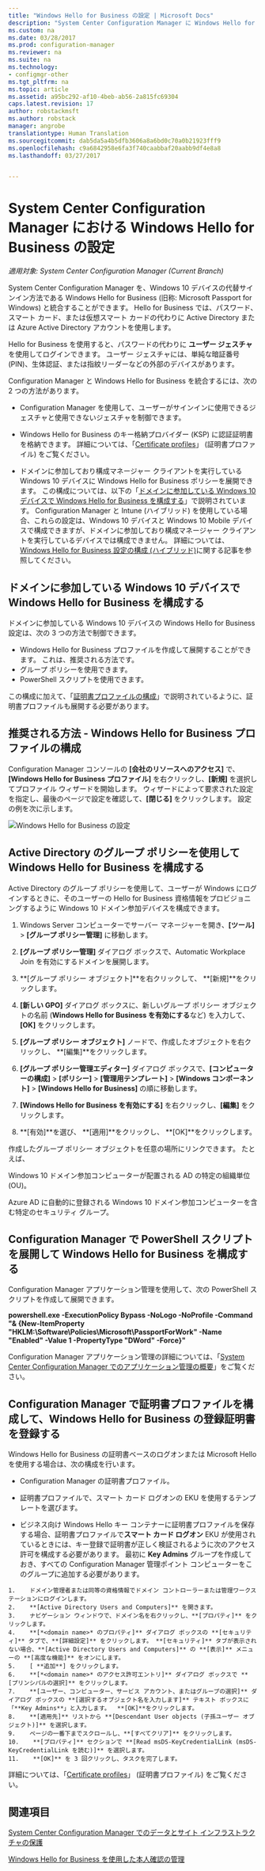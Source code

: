 ```yaml
---
title: "Windows Hello for Business の設定 | Microsoft Docs"
description: "System Center Configuration Manager に Windows Hello for Business を統合する方法について説明します。"
ms.custom: na
ms.date: 03/28/2017
ms.prod: configuration-manager
ms.reviewer: na
ms.suite: na
ms.technology:
- configmgr-other
ms.tgt_pltfrm: na
ms.topic: article
ms.assetid: a95bc292-af10-4beb-ab56-2a815fc69304
caps.latest.revision: 17
author: robstackmsft
ms.author: robstack
manager: angrobe
translationtype: Human Translation
ms.sourcegitcommit: dab5da5a4b5dfb3606a8a6bd0c70a0b21923fff9
ms.openlocfilehash: c9a6842958e6fa3f740caabbaf20aabb9df4e8a8
ms.lasthandoff: 03/27/2017


---
```

# <a name="windows-hello-for-business-settings-in-system-center-configuration-manager"></a>System Center Configuration Manager における Windows Hello for Business の設定

*適用対象: System Center Configuration Manager (Current Branch)*

System Center Configuration Manager を、Windows 10 デバイスの代替サインイン方法である Windows Hello for Business (旧称: Microsoft Passport for Windows) と統合することができます。 Hello for Business では、パスワード、スマート カード、または仮想スマート カードの代わりに Active Directory または Azure Active Directory アカウントを使用します。  

Hello for Business を使用すると、パスワードの代わりに **ユーザー ジェスチャ** を使用してログインできます。 ユーザー ジェスチャには、単純な暗証番号 (PIN)、生体認証、または指紋リーダーなどの外部のデバイスがあります。  

 Configuration Manager と Windows Hello for Business を統合するには、次の 2 つの方法があります。  

-   Configuration Manager を使用して、ユーザーがサインインに使用できるジェスチャと使用できないジェスチャを制御できます。  

-   Windows Hello for Business のキー格納プロバイダー (KSP) に認証証明書を格納できます。 詳細については、「[Certificate profiles](introduction-to-certificate-profiles.md)」 (証明書プロファイル) をご覧ください。  

- ドメインに参加しており構成マネージャー クライアントを実行している Windows 10 デバイスに Windows Hello for Business ポリシーを展開できます。 この構成については、以下の「[ドメインに参加している Windows 10 デバイスで Windows Hello for Business を構成する](#configure-windows-hello-for-business-on-domain-joined-windows-10-devices)」で説明されています。 Configuration Manager と Intune (ハイブリッド) を使用している場合、これらの設定は、Windows 10 デバイスと Windows 10 Mobile デバイスで構成できますが、ドメインに参加しており構成マネージャー クライアントを実行しているデバイスでは構成できません。 詳細については、[Windows Hello for Business 設定の構成 (ハイブリッド)](../../mdm/deploy-use/windows-hello-for-business-settings.md)に関する記事を参照してください。

## <a name="configure-windows-hello-for-business-on-domain-joined-windows-10-devices"></a>ドメインに参加している Windows 10 デバイスで Windows Hello for Business を構成する
ドメインに参加している Windows 10 デバイスの Windows Hello for Business 設定は、次の 3 つの方法で制御できます。

- Windows Hello for Business プロファイルを作成して展開することができます。 これは、推奨される方法です。
- グループ ポリシーを使用できます。  
- PowerShell スクリプトを使用できます。

この構成に加えて、「[証明書プロファイルの構成](#configure-a-certificate-profile)」で説明されているように、証明書プロファイルも展開する必要があります。

## <a name="recommended-approach----configure-a-windows-hello-for-business-profile"></a>推奨される方法 - Windows Hello for Business プロファイルの構成  

Configuration Manager コンソールの **[会社のリソースへのアクセス]** で、**[Windows Hello for Business プロファイル]** を右クリックし、**[新規]** を選択してプロファイル ウィザードを開始します。 ウィザードによって要求された設定を指定し、最後のページで設定を確認して、**[閉じる]** をクリックします。 設定の例を次に示します。  

![Windows Hello for Business の設定](../media/Hello-for-Business-settings.png)

## <a name="configure-windows-hello-for-business-with-group-policy-in-active-directory"></a>Active Directory のグループ ポリシーを使用して Windows Hello for Business を構成する  

Active Directory のグループ ポリシーを使用して、ユーザーが Windows にログインするときに、そのユーザーの Hello for Business 資格情報をプロビジョニングするように Windows 10 ドメイン参加デバイスを構成できます。

1.  Windows Server コンピューターでサーバー マネージャーを開き、**[ツール]** > **[グループ ポリシー管理]** に移動します。    

2.  **[グループ ポリシー管理]** ダイアログ ボックスで、Automatic Workplace Join を有効にするドメインを展開します。    

3.  **[グループ ポリシー オブジェクト]**を右クリックして、 **[新規]**をクリックします。  

4.  **[新しい GPO]** ダイアログ ボックスに、新しいグループ ポリシー オブジェクトの名前 (**Windows Hello for Business を有効にする**など) を入力して、**[OK]** をクリックします。  

5.  **[グループ ポリシー オブジェクト]** ノードで、作成したオブジェクトを右クリックし、 **[編集]**をクリックします。  

6.  **[グループ ポリシー管理エディター]** ダイアログ ボックスで、**[コンピューターの構成]** > **[ポリシー]** > **[管理用テンプレート]** > **[Windows コンポーネント]** > **[Windows Hello for Business]** の順に移動します。  

7.  **[Windows Hello for Business を有効にする]** を右クリックし、**[編集]** をクリックします。   

8.  **[有効]**を選び、 **[適用]**をクリックし、 **[OK]**をクリックします。

作成したグループ ポリシー オブジェクトを任意の場所にリンクできます。 たとえば、    

   Windows 10 ドメイン参加コンピューターが配置される AD の特定の組織単位 (OU)。    

   Azure AD に自動的に登録される Windows 10 ドメイン参加コンピューターを含む特定のセキュリティ グループ。    

## <a name="configure-windows-hello-for-business-by-deploying-a-powershell-script-with-configuration-manager"></a>Configuration Manager で PowerShell スクリプトを展開して Windows Hello for Business を構成する    
Configuration Manager アプリケーション管理を使用して、次の PowerShell スクリプトを作成して展開できます。    

**powershell.exe -ExecutionPolicy Bypass -NoLogo -NoProfile -Command "& {New-ItemProperty "HKLM:\Software\Policies\Microsoft\PassportForWork" -Name "Enabled" -Value 1 -PropertyType "DWord" -Force}"** 

Configuration Manager アプリケーション管理の詳細については、「[System Center Configuration Manager でのアプリケーション管理の概要](/sccm/apps/understand/introduction-to-application-management)」をご覧ください。  

## <a name="configure-a-certificate-profile-to-enroll-the-windows-hello-for-business-enrollment-certificate-in-configuration-manager"></a>Configuration Manager で証明書プロファイルを構成して、Windows Hello for Business の登録証明書を登録する  
 Windows Hello for Business の証明書ベースのログオンまたは Microsoft Hello を使用する場合は、次の構成を行います。  

-   Configuration Manager の証明書プロファイル。  

-   証明書プロファイルで、スマート カード ログオンの EKU を使用するテンプレートを選びます。  

-    ビジネス向け Windows Hello キー コンテナーに証明書プロファイルを保存する場合、証明書プロファイルで**スマート カード ログオン** EKU が使用されているときには、キー登録で証明書が正しく検証されるように次のアクセス許可を構成する必要があります。
最初に **Key Admins** グループを作成しておき、すべての Configuration Manager 管理ポイント コンピューターをこのグループに追加する必要があります。

    1.    ドメイン管理者または同等の資格情報でドメイン コントローラーまたは管理ワークステーションにログインします。
    2.    **[Active Directory Users and Computers]** を開きます。
    3.    ナビゲーション ウィンドウで、ドメイン名を右クリックし、**[プロパティ]** をクリックします。
    4.    **[*<domain name>* のプロパティ]** ダイアログ ボックスの **[セキュリティ]** タブで、**[詳細設定]** をクリックします。 **[セキュリティ]** タブが表示されない場合、**[Active Directory Users and Computers]** の **[表示]** メニューの **[高度な機能]** をオンにします。
    5.    [ **追加**] をクリックします。
    6.    **[*<domain name>* のアクセス許可エントリ]** ダイアログ ボックスで **[プリンシパルの選択]** をクリックします。
    7.    **[ユーザー、コンピューター、サービス アカウント、またはグループの選択]** ダイアログ ボックスの **[選択するオブジェクト名を入力します]** テキスト ボックスに「**Key Admins**」と入力します。  **[OK]**をクリックします。
    8.    **[適用先]** リストから **[Descendant User objects (子孫ユーザー オブジェクト)]** を選択します。
    9.    ページの一番下までスクロールし、**[すべてクリア]** をクリックします。
    10.    **[プロパティ]** セクションで **[Read msDS-KeyCredentialLink (msDS-KeyCredentialLink を読む)]** を選択します。
    11.    **[OK]** を 3 回クリックし、タスクを完了します。


 詳細については、「[Certificate profiles](introduction-to-certificate-profiles.md)」 (証明書プロファイル) をご覧ください。  

## <a name="see-also"></a>関連項目  
 [System Center Configuration Manager でのデータとサイト インフラストラクチャの保護](../../protect/understand/protect-data-and-site-infrastructure.md)

 [Windows Hello for Business を使用した本人確認の管理](https://technet.microsoft.com/itpro/windows/keep-secure/manage-identity-verification-using-microsoft-passport)  


